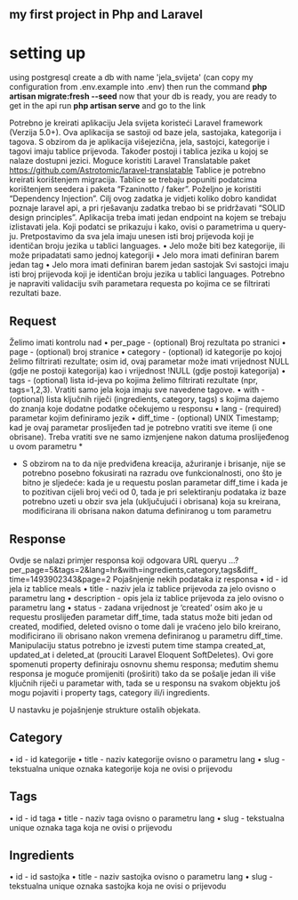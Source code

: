 ## my first project in Php and Laravel

# setting up
using postgresql create a db with name 'jela_svijeta'
(can copy my configuration from .env.example into .env)
then run the command **php artisan migrate:fresh --seed**
now that your db is ready, you are ready to get in the api
run **php artisan serve** and go to the link

Potrebno je kreirati aplikaciju Jela svijeta koristeći Laravel framework (Verzija
5.0+). Ova aplikacija se sastoji od baze jela, sastojaka, kategorija i tagova.
S obzirom da je aplikacija višejezična, jela, sastojci, kategorije i tagovi imaju
tablice prijevoda. Također postoji i tablica jezika u kojoj se nalaze dostupni jezici.
Moguce koristiti Laravel Translatable paket
https://github.com/Astrotomic/laravel-translatable
Tablice je potrebno kreirati korištenjem migracija.
Tablice se trebaju popuniti podatcima korištenjem seedera i paketa “Fzaninotto /
faker”.
Poželjno je koristiti “Dependency Injection”.
Cilj ovog zadatka je vidjeti koliko dobro kandidat poznaje laravel api, a pri
rješavanju zadatka trebao bi se pridržavati “SOLID design principles”.
Aplikacija treba imati jedan endpoint na kojem se trebaju izlistavati jela. Koji
podatci se prikazuju i kako, ovisi o parametrima u query-ju.
Pretpostavimo da sva jela imaju unesen isti broj prijevoda koji je identičan broju
jezika u tablici languages.
• Jelo može biti bez kategorije, ili može pripadatati samo jednoj kategoriji
• Jelo mora imati definiran barem jedan tag
• Jelo mora imati definiran barem jedan sastojak
Svi sastojci imaju isti broj prijevoda koji je identičan broju jezika u tablici
languages.
Potrebno je napraviti validaciju svih parametara requesta po kojima ce se filtrirati
rezultati baze.

## Request
Želimo imati kontrolu nad
• per_page - (optional) Broj rezultata po stranici
• page - (optional) broj stranice
• category - (optional) id kategorije po kojoj želimo filtrirati rezultate; osim id,
ovaj parametar može imati vrijednost NULL (gdje ne postoji kategorija) kao i
vrijednost !NULL (gdje postoji kategorija)
• tags - (optional) lista id-jeva po kojima želimo filtrirati rezultate (npr,
tags=1,2,3). Vratiti samo jela koja imaju sve navedene tagove.
• with - (optional) lista ključnih riječi (ingredients, category, tags) s kojima
dajemo do znanja koje dodatne podatke očekujemo u responsu
• lang - (required) parametar kojim definiramo jezik
• diff_time - (optional) UNIX Timestamp; kad je ovaj parametar proslijeđen
tad je potrebno vratiti sve iteme (i one obrisane). Treba vratiti sve ne samo
izmjenjene nakon datuma proslijeđenog u ovom parametru *
* S obzirom na to da nije predviđena kreacija, ažuriranje i brisanje, nije se
potrebno posebno fokusirati na razradu ove funkcionalnosti, ono što je bitno je
sljedeće: kada je u requestu poslan parametar diff_time i kada je to pozitivan
cijeli broj veći od 0, tada je pri selektiranju podataka iz baze potrebno uzeti u
obzir sva jela (uključujući i obrisana) koja su kreirana, modificirana ili obrisana
nakon datuma definiranog u tom parametru

## Response
Ovdje se nalazi primjer responsa koji odgovara URL queryu
...?per_page=5&tags=2&lang=hr&with=ingredients,category,tags&diff_
time=1493902343&page=2
Pojašnjenje nekih podataka iz responsa
• id - id jela iz tablice meals
• title - naziv jela iz tablice prijevoda za jelo ovisno o parametru lang
• description - opis jela iz tablice prijevoda za jelo ovisno o parametru lang
• status - zadana vrijednost je ‘created’ osim ako je u requestu proslijeđen
parametar diff_time, tada status može biti jedan od created, modified,
deleted ovisno o tome dali je vraćeno jelo bilo kreirano, modificirano ili
obrisano nakon vremena definiranog u parametru diff_time. Manipulaciju
status potrebno je izvesti putem time stampa created_at, updated_at i
deleted_at (prouciti Laravel Eloquent SoftDeletes).
Ovi gore spomenuti property definiraju osnovnu shemu responsa; međutim
shemu responsa je moguće promijeniti (proširiti) tako da se pošalje jedan ili više
ključnih riječi u parametar with, tada se u responsu na svakom objektu još mogu
pojaviti i property tags, category ili/i ingredients.

U nastavku je pojašnjenje strukture ostalih objekata.
## Category
• id - id kategorije
• title - naziv kategorije ovisno o parametru lang
• slug - tekstualna unique oznaka kategorije koja ne ovisi o prijevodu
## Tags
• id - id taga
• title - naziv taga ovisno o parametru lang
• slug - tekstualna unique oznaka taga koja ne ovisi o prijevodu
## Ingredients
• id - id sastojka
• title - naziv sastojka ovisno o parametru lang
• slug - tekstualna unique oznaka sastojka koja ne ovisi o prijevodu